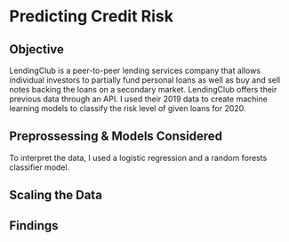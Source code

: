 # Predicting Credit Risk

## Objective
LendingClub is a peer-to-peer lending services company that allows individual investors to partially fund personal loans as well as buy and sell notes backing the loans on a secondary market. LendingClub offers their previous data through an API. I used their 2019 data to create machine learning models to classify the risk level of given loans for 2020.

## Preprossessing & Models Considered
To interpret the data, I used a logistic regression and a random forests classifier model. 

## Scaling the Data


## Findings
